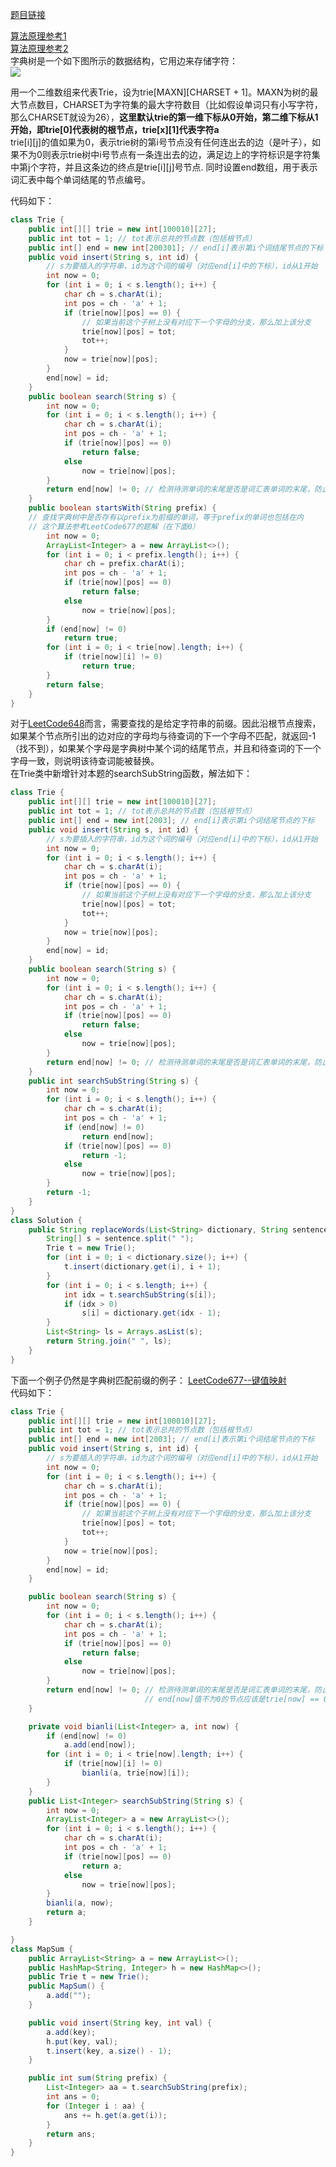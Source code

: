 [题目链接](https://leetcode-cn.com/problems/replace-words/)  

[算法原理参考1](https://blog.csdn.net/weixin_39778570/article/details/81990417)  
[算法原理参考2](https://www.cnblogs.com/fusiwei/p/11972776.html)  
字典树是一个如下图所示的数据结构，它用边来存储字符：  
![](https://img-blog.csdn.net/20180823222102694?watermark/2/text/aHR0cHM6Ly9ibG9nLmNzZG4ubmV0L3dlaXhpbl8zOTc3ODU3MA==/font/5a6L5L2T/fontsize/400/fill/I0JBQkFCMA==/dissolve/70)  

用一个二维数组来代表Trie，设为trie[MAXN][CHARSET + 1]。MAXN为树的最大节点数目，CHARSET为字符集的最大字符数目（比如假设单词只有小写字符，那么CHARSET就设为26），**这里默认trie的第一维下标从0开始，第二维下标从1开始，即trie[0]代表树的根节点，trie[x][1]代表字符a**  
trie[i][j]的值如果为0，表示trie树的第i号节点没有任何连出去的边（是叶子），如果不为0则表示trie树中i号节点有一条连出去的边，满足边上的字符标识是字符集中第j个字符，并且这条边的终点是trie[i][j]号节点.  同时设置end数组，用于表示词汇表中每个单词结尾的节点编号。  

代码如下：
```java
class Trie {
    public int[][] trie = new int[100010][27];
    public int tot = 1; // tot表示总共的节点数（包括根节点）
    public int[] end = new int[200301]; // end[i]表示第i个词结尾节点的下标
    public void insert(String s, int id) {
        // s为要插入的字符串，id为这个词的编号（对应end[i]中的下标），id从1开始
        int now = 0;
        for (int i = 0; i < s.length(); i++) {
            char ch = s.charAt(i);
            int pos = ch - 'a' + 1;
            if (trie[now][pos] == 0) {
                // 如果当前这个子树上没有对应下一个字母的分支，那么加上该分支
                trie[now][pos] = tot;
                tot++;
            }
            now = trie[now][pos];
        }
        end[now] = id;
    }
    public boolean search(String s) {
        int now = 0;
        for (int i = 0; i < s.length(); i++) {
            char ch = s.charAt(i);
            int pos = ch - 'a' + 1;
            if (trie[now][pos] == 0)
                return false;
            else
                now = trie[now][pos];
        }
        return end[now] != 0; // 检测待测单词的末尾是否是词汇表单词的末尾，防止出现子串的情况
    }
    public boolean startsWith(String prefix) {
    // 查找字典树中是否存有以prefix为前缀的单词，等于prefix的单词也包括在内  
    // 这个算法参考LeetCode677的题解（在下面0）  
        int now = 0;
        ArrayList<Integer> a = new ArrayList<>();
        for (int i = 0; i < prefix.length(); i++) {
            char ch = prefix.charAt(i);
            int pos = ch - 'a' + 1;
            if (trie[now][pos] == 0)
                return false;
            else
                now = trie[now][pos];
        }
        if (end[now] != 0)
            return true;
        for (int i = 0; i < trie[now].length; i++) {
            if (trie[now][i] != 0)
                return true;
        }
        return false;
    }
}
```  
对于[LeetCode648](https://leetcode-cn.com/problems/replace-words/)而言，需要查找的是给定字符串的前缀。因此沿根节点搜索，如果某个节点所引出的边对应的字母均与待查词的下一个字母不匹配，就返回-1（找不到），如果某个字母是字典树中某个词的结尾节点，并且和待查词的下一个字母一致，则说明该待查词能被替换。  
在Trie类中新增针对本题的searchSubString函数，解法如下：  
```java
class Trie {
    public int[][] trie = new int[100010][27];
    public int tot = 1; // tot表示总共的节点数（包括根节点）
    public int[] end = new int[2003]; // end[i]表示第i个词结尾节点的下标
    public void insert(String s, int id) {
        // s为要插入的字符串，id为这个词的编号（对应end[i]中的下标），id从1开始
        int now = 0;
        for (int i = 0; i < s.length(); i++) {
            char ch = s.charAt(i);
            int pos = ch - 'a' + 1;
            if (trie[now][pos] == 0) {
                // 如果当前这个子树上没有对应下一个字母的分支，那么加上该分支
                trie[now][pos] = tot;
                tot++;
            }
            now = trie[now][pos];
        }
        end[now] = id;
    }
    public boolean search(String s) {
        int now = 0;
        for (int i = 0; i < s.length(); i++) {
            char ch = s.charAt(i);
            int pos = ch - 'a' + 1;
            if (trie[now][pos] == 0)
                return false;
            else
                now = trie[now][pos];
        }
        return end[now] != 0; // 检测待测单词的末尾是否是词汇表单词的末尾，防止出现子串的情况
    }
    public int searchSubString(String s) {
        int now = 0;
        for (int i = 0; i < s.length(); i++) {
            char ch = s.charAt(i);
            int pos = ch - 'a' + 1;
            if (end[now] != 0)
                return end[now];
            if (trie[now][pos] == 0)
                return -1;
            else
                now = trie[now][pos];
        }
        return -1;
    }
}
class Solution {
    public String replaceWords(List<String> dictionary, String sentence) {
        String[] s = sentence.split(" ");
        Trie t = new Trie();
        for (int i = 0; i < dictionary.size(); i++) {
            t.insert(dictionary.get(i), i + 1);
        }
        for (int i = 0; i < s.length; i++) {
            int idx = t.searchSubString(s[i]);
            if (idx > 0)
                s[i] = dictionary.get(idx - 1);
        }
        List<String> ls = Arrays.asList(s);
        return String.join(" ", ls);
    }
}
```  

下面一个例子仍然是字典树匹配前缀的例子：
[LeetCode677--键值映射](https://leetcode-cn.com/problems/map-sum-pairs/)  
代码如下：  
```java
class Trie {
    public int[][] trie = new int[100010][27];
    public int tot = 1; // tot表示总共的节点数（包括根节点）
    public int[] end = new int[2003]; // end[i]表示第i个词结尾节点的下标
    public void insert(String s, int id) {
        // s为要插入的字符串，id为这个词的编号（对应end[i]中的下标），id从1开始
        int now = 0;
        for (int i = 0; i < s.length(); i++) {
            char ch = s.charAt(i);
            int pos = ch - 'a' + 1;
            if (trie[now][pos] == 0) {
                // 如果当前这个子树上没有对应下一个字母的分支，那么加上该分支
                trie[now][pos] = tot;
                tot++;
            }
            now = trie[now][pos];
        }
        end[now] = id;
    }

    public boolean search(String s) {
        int now = 0;
        for (int i = 0; i < s.length(); i++) {
            char ch = s.charAt(i);
            int pos = ch - 'a' + 1;
            if (trie[now][pos] == 0)
                return false;
            else
                now = trie[now][pos];
        }
        return end[now] != 0; // 检测待测单词的末尾是否是词汇表单词的末尾，防止出现子串的情况
                              // end[now]值不为0的节点应该是trie[now] == 0的节点（如果这个词不作为词典中其他词的前缀）
    }

    private void bianli(List<Integer> a, int now) {
        if (end[now] != 0)
            a.add(end[now]);
        for (int i = 0; i < trie[now].length; i++) {
            if (trie[now][i] != 0)
                bianli(a, trie[now][i]);
        }
    }
    public List<Integer> searchSubString(String s) {
        int now = 0;
        ArrayList<Integer> a = new ArrayList<>();
        for (int i = 0; i < s.length(); i++) {
            char ch = s.charAt(i);
            int pos = ch - 'a' + 1;
            if (trie[now][pos] == 0)
                return a;
            else
                now = trie[now][pos];
        }
        bianli(a, now);
        return a;
    }

}
class MapSum {
    public ArrayList<String> a = new ArrayList<>();
    public HashMap<String, Integer> h = new HashMap<>();
    public Trie t = new Trie();
    public MapSum() {
        a.add("");
    }

    public void insert(String key, int val) {
        a.add(key);
        h.put(key, val);
        t.insert(key, a.size() - 1);
    }

    public int sum(String prefix) {
        List<Integer> aa = t.searchSubString(prefix);
        int ans = 0;
        for (Integer i : aa) {
            ans += h.get(a.get(i));
        }
        return ans;
    }
}
```  
